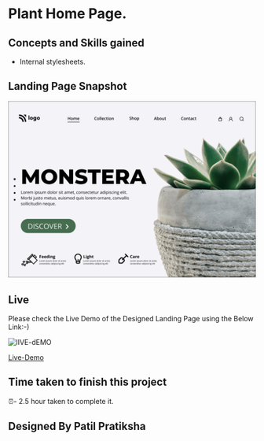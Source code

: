 # Plant Home Page.

## Concepts and Skills gained


- Internal stylesheets.



## Landing Page Snapshot
![Snapshot](6.png)



## Live

Please check the Live Demo of the Designed Landing Page using the Below Link:-)

![lIVE-dEMO](https://img.shields.io/badge/Live_Demo-<COLOR>)

[Live-Demo](https://plant-homepg.netlify.app)
## Time taken to finish this project

⏰-  2.5 hour taken to complete it.

## Designed By Patil Pratiksha
